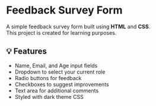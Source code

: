 # Feedback Survey Form

A simple feedback survey form built using **HTML** and **CSS**.  
This project is created for learning purposes.

## 💡 Features
- Name, Email, and Age input fields
- Dropdown to select your current role
- Radio buttons for feedback
- Checkboxes to suggest improvements
- Text area for additional comments
- Styled with dark theme CSS
